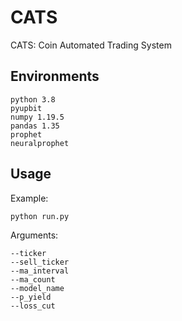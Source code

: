 # CATS
CATS: Coin Automated Trading System

## Environments
	python 3.8
  	pyupbit
	numpy 1.19.5
  	pandas 1.35
  	prophet
  	neuralprophet
  
## Usage

Example:  

	python run.py

Arguments:  

    --ticker
    --sell_ticker
    --ma_interval
    --ma_count
    --model_name
    --p_yield
    --loss_cut
